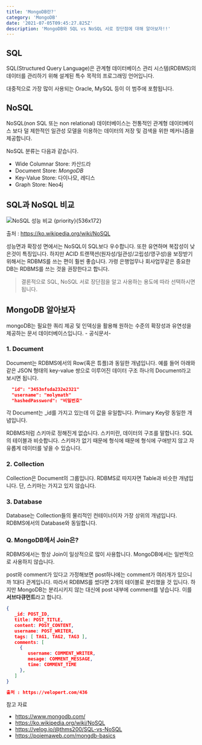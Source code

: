 ```yaml
---
title: 'MongoDB란?'
category: 'MongoDB'
date: '2021-07-05T09:45:27.825Z'
description: 'MongoDB와 SQL vs NoSQL 서로 장단점에 대해 알아보자!!'
---
```


## SQL

SQL(Structured Query Language)은 관계형 데이터베이스 관리 시스템(RDBMS)의 데이터를 관리하기 위해 설계된 특수 목적의 프로그래밍 언어입니다.

대중적으로 가장 많이 사용되는 Oracle, MySQL 등이 이 범주에 포함됩니다.

## NoSQL

NoSQL(non SQL 또는 non relational) 데이터베이스는 전통적인 관계형 데이터베이스 보다 덜 제한적인 일관성 모델을 이용하는 데이터의 저장 및 검색을 위한 메커니즘을 제공합니다.

NoSQL 분류는 다음과 같습니다.

- Wide Columnar Store: 카산드라
- Document Store: _MongoDB_
- Key-Value Store: 다이나모, 레디스
- Graph Store: Neo4j

## SQL과 NoSQL 비교

![NoSQL 성능 비교 {priority}{536x172}](/images/NoSQL-compare.jpg)

출처 : https://ko.wikipedia.org/wiki/NoSQL

성능면과 확장성 면에서는 NoSQL이 SQL보다 우수합니다. 또한 유연하며 복잡성이 낮은것이 특징입니다. 하지만 ACID 트랜잭션(원자성/일관성/고립성/영구성)을 보장받기 위해서는 RDBMS를 쓰는 편이 훨씬 좋습니다. 가령 은행업무나 회사업무같은 중요한 DB는 RDBMS를 쓰는 것을 권장한다고 합니다.

> 결론적으로 SQL, NoSQL 서로 장단점을 알고 사용하는 용도에 따라 선택하시면 됩니다.

## MongoDB 알아보자

mongoDB는 필요한 쿼리 제공 및 인덱싱을 활용해 원하는 수준의 확장성과 유연성을 제공하는 문서 데이터베이스입니다. - 공식문서-

### 1. Document

Document는 RDBMS에서의 Row(혹은 튜플)과 동일한 개념입니다. 예를 들어 아래와 같은 JSON 형태의 key-value 쌍으로 이루어진 데이터 구조 하나의 Document라고 보시면 됩니다.

```json
  "id": "3453nfsda232e2321"
  "username": "molymath"
  "hashedPassword": "비밀번호"
```

각 Document는 \_id를 가지고 있는데 이 값을 유일합니다. Primary Key랑 동일한 개념입니다.

RDBMS처럼 스키마로 정해진게 없습니다. 스키미란, 데이터의 구조를 말합니다. SQL의 테이블과 비슷합니다. 스키마가 없기 때문에 형식에 때문에 형식에 구애받지 않고 자유롭게 데이터를 넣을 수 있습니다.

### 2. Collection

Collection은 Document의 그룹입니다. RDBMS로 따지자면 Table과 비슷한 개념입니다. 단, 스키마는 가지고 있지 않습니다.

### 3. Database

Database는 Collection들의 물리적인 컨테이너이자 가장 상위의 개념입니다. RDBMS에서의 Database와 동일합니다.

### Q. MongoDB에서 Join은?

RDBMS에서는 항상 Join이 일상적으로 많이 사용합니다. MongoDB에서는 일반적으로 사용하지 않습니다.

post와 comment가 있다고 가정해보면 post하나에는 comment가 여러개가 있으니까 1대다 관계입니다.
따라서 RDBMS를 썼다면 2개의 테이블로 분리했을 것 입니다. 하지만 MongoDB는 분리시키지 않는 대신에 post 내부에 comment를 넣습니다. 이를 **서브다큐먼트**라고 합니다.

```json
{
   _id: POST_ID,
   title: POST_TITLE,
   content: POST_CONTENT,
   username: POST_WRITER,
   tags: [ TAG1, TAG2, TAG3 ],
   comments: [
     {
        username: COMMENT_WRITER,
        mesage: COMMENT_MESSAGE,
        time: COMMENT_TIME
     },
   ]
}

출처 : https://velopert.com/436
```

참고 자료

- https://www.mongodb.com/
- https://ko.wikipedia.org/wiki/NoSQL
- https://velog.io/@thms200/SQL-vs-NoSQL
- https://poiemaweb.com/mongdb-basics
